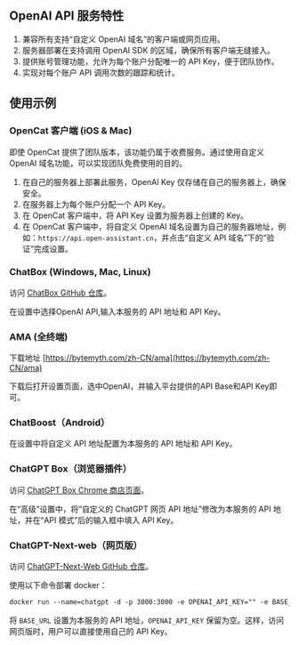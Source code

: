 ## OpenAI API 服务特性

1. 兼容所有支持“自定义 OpenAI 域名”的客户端或网页应用。
2. 服务器部署在支持调用 OpenAI SDK 的区域，确保所有客户端无缝接入。
3. 提供账号管理功能，允许为每个账户分配唯一的 API Key，便于团队协作。
4. 实现对每个账户 API 调用次数的跟踪和统计。

## 使用示例

### OpenCat 客户端 (iOS & Mac)

即使 OpenCat 提供了团队版本，该功能仍属于收费服务。通过使用自定义 OpenAI 域名功能，可以实现团队免费使用的目的。

1. 在自己的服务器上部署此服务，OpenAI Key 仅存储在自己的服务器上，确保安全。
2. 在服务器上为每个账户分配一个 API Key。
3. 在 OpenCat 客户端中，将 API Key 设置为服务器上创建的 Key。
4. 在 OpenCat 客户端中，将自定义 OpenAI 域名设置为自己的服务器地址，例如：`https://api.open-assistant.cn`，并点击“自定义 API 域名”下的“验证”完成设置。

### ChatBox (Windows, Mac, Linux)

访问 [ChatBox GitHub 仓库](https://github.com/Bin-Huang/chatbox)。

在设置中选择OpenAI API,输入本服务的 API 地址和 API Key。

### AMA (全终端)

下载地址 [https://bytemyth.com/zh-CN/ama](https://bytemyth.com/zh-CN/ama)

下载后打开设置页面，选中OpenAI，并输入平台提供的API Base和API Key即可。

### ChatBoost（Android）

在设置中将自定义 API 地址配置为本服务的 API 地址和 API Key。

### ChatGPT Box（浏览器插件）

访问 [ChatGPT Box Chrome 商店页面](https://chrome.google.com/webstore/detail/chatgptbox/eobbhoofkanlmddnplfhnmkfbnlhpbbo)。

在“高级”设置中，将“自定义的 ChatGPT 网页 API 地址”修改为本服务的 API 地址，并在“API 模式”后的输入框中填入 API Key。

### ChatGPT-Next-web（网页版）

访问 [ChatGPT-Next-Web GitHub 仓库](https://github.com/Yidadaa/ChatGPT-Next-Web)。

使用以下命令部署 docker：

```markdown
docker run --name=chatgpt -d -p 3000:3000 -e OPENAI_API_KEY="" -e BASE_URL="api.open-assistant.cn" -e PROTOCOL="https" yidadaa/chatgpt-next-web:latest
```

将 `BASE_URL` 设置为本服务的 API 地址，`OPENAI_API_KEY` 保留为空。这样，访问网页版时，用户可以直接使用自己的 API Key。
